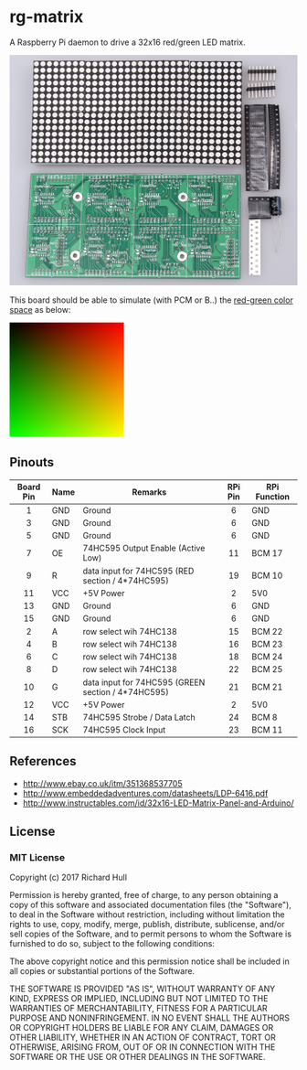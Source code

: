 # rg-matrix
A Raspberry Pi daemon to drive a 32x16 red/green LED matrix.

![Image of LED Matrix](images/s-l1600.jpg)

This board should be able to simulate (with PCM or B..) the
[red-green color space](https://en.wikipedia.org/wiki/RG_color_space) as below:

![Red-Green color space](images/200px-Redgreen.png)

## Pinouts

| Board Pin | Name | Remarks                                            | RPi Pin | RPi Function |
|:---------:|------|----------------------------------------------------|:-------:|--------------|
| 1         | GND  | Ground                                             | 6       | GND          |
| 3         | GND  | Ground                                             | 6       | GND          |
| 5         | GND  | Ground                                             | 6       | GND          |
| 7         | OE   | 74HC595 Output Enable (Active Low)                 | 11      | BCM 17       |
| 9         | R    | data input for 74HC595 (RED section / 4*74HC595)   | 19      | BCM 10       |
| 11        | VCC  | +5V Power                                          | 2       | 5V0          |
| 13        | GND  | Ground                                             | 6       | GND          |
| 15        | GND  | Ground                                             | 6       | GND          |
| 2         | A    | row select wih 74HC138                             | 15      | BCM 22       |
| 4         | B    | row select wih 74HC138                             | 16      | BCM 23       |
| 6         | C    | row select wih 74HC138                             | 18      | BCM 24       |
| 8         | D    | row select wih 74HC138                             | 22      | BCM 25       |
| 10        | G    | data input for 74HC595 (GREEN section / 4*74HC595) | 21      | BCM 21       |
| 12        | VCC  | +5V Power                                          | 2       | 5V0          |
| 14        | STB  | 74HC595 Strobe / Data Latch                        | 24      | BCM 8        |
| 16        | SCK  | 74HC595 Clock Input                                | 23      | BCM 11       |

## References

* http://www.ebay.co.uk/itm/351368537705
* http://www.embeddedadventures.com/datasheets/LDP-6416.pdf
* http://www.instructables.com/id/32x16-LED-Matrix-Panel-and-Arduino/

## License

### MIT License

Copyright (c) 2017 Richard Hull

Permission is hereby granted, free of charge, to any person obtaining a copy
of this software and associated documentation files (the "Software"), to deal
in the Software without restriction, including without limitation the rights
to use, copy, modify, merge, publish, distribute, sublicense, and/or sell
copies of the Software, and to permit persons to whom the Software is
furnished to do so, subject to the following conditions:

The above copyright notice and this permission notice shall be included in all
copies or substantial portions of the Software.

THE SOFTWARE IS PROVIDED "AS IS", WITHOUT WARRANTY OF ANY KIND, EXPRESS OR
IMPLIED, INCLUDING BUT NOT LIMITED TO THE WARRANTIES OF MERCHANTABILITY,
FITNESS FOR A PARTICULAR PURPOSE AND NONINFRINGEMENT. IN NO EVENT SHALL THE
AUTHORS OR COPYRIGHT HOLDERS BE LIABLE FOR ANY CLAIM, DAMAGES OR OTHER
LIABILITY, WHETHER IN AN ACTION OF CONTRACT, TORT OR OTHERWISE, ARISING FROM,
OUT OF OR IN CONNECTION WITH THE SOFTWARE OR THE USE OR OTHER DEALINGS IN THE
SOFTWARE.
